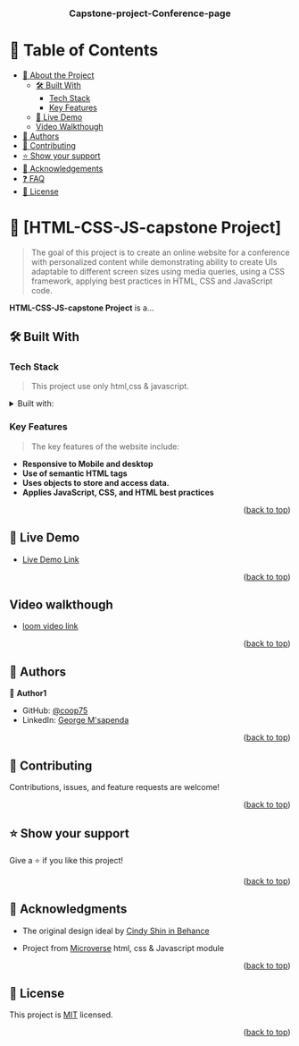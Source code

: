 <a name="readme-top"></a>
<div align="center">
  <h3><b>Capstone-project-Conference-page</b></h3>
</div>



# 📗 Table of Contents

- [📖 About the Project](#about-project)
  - [🛠 Built With](#built-with)
    - [Tech Stack](#tech-stack)
    - [Key Features](#key-features)
  - [🚀 Live Demo](#live-demo)
  - [Video Walkthough](#video-walkthough)
- [👥 Authors](#authors)
- [🤝 Contributing](#contributing)
- [⭐️ Show your support](#support)
- [🙏 Acknowledgements](#acknowledgements)
- [❓ FAQ](#faq)
- [📝 License](#license)

# 📖 [HTML-CSS-JS-capstone Project] <a name="about-project"></a>

> The goal of this project is to create an online website for a conference with personalized content while demonstrating ability to create UIs adaptable to different screen sizes using media queries, using a CSS framework, applying best practices in HTML, CSS and JavaScript code.

**HTML-CSS-JS-capstone Project** is a...

## 🛠 Built With <a name="built-with"></a>

### Tech Stack <a name="tech-stack"></a>

> This project use only html,css & javascript.
<details>
  <summary>Built with:</summary>
  <ul>
    <li><a href="https://html.com/">HTML</a></li>
    <li><a href="https://developer.mozilla.org/en-US/docs/Web/CSS">CSS</a></li>
    <li><a href="https://www.javascript.com/">JavaScript</a></li>
    <li><a href="https://getbootstrap.com/">Bootstrap</a></li>   
  </ul>
</details>

### Key Features <a name="key-features"></a>

> The key features of the website include:

- **Responsive to Mobile and desktop**
- **Use of semantic HTML tags**
- **Uses objects to store and access data.**
- **Applies JavaScript, CSS, and HTML best practices**

<p align="right">(<a href="#readme-top">back to top</a>)</p>

## 🚀 Live Demo <a name="live-demo"></a>

- [Live Demo Link](https://c00p75.github.io/Capstone-project-Conference-page/home.html)

<p align="right">(<a href="#readme-top">back to top</a>)</p>

## Video walkthough <a name="video-walkthough"></a>
- [loom video link](https://www.loom.com/share/d3f223e30dbf48678c37bf38d9a03d31)

<p align="right">(<a href="#readme-top">back to top</a>)</p>


## 👥 Authors <a name="authors"></a>
👤 **Author1**

- GitHub: [@coop75](https://github.com/c00p75)
- LinkedIn: [George M'sapenda](http://www.linkedin.com/in/george-m-sapenda-593750201/)

<p align="right">(<a href="#readme-top">back to top</a>)</p>


## 🤝 Contributing <a name="contributing"></a>

Contributions, issues, and feature requests are welcome!

<p align="right">(<a href="#readme-top">back to top</a>)</p>

## ⭐️ Show your support <a name="support"></a>

Give a ⭐️ if you like this project!

<p align="right">(<a href="#readme-top">back to top</a>)</p>

## 🙏 Acknowledgments <a name="acknowledgements"></a>

- The original design ideal by [Cindy Shin in Behance](https://www.behance.net/adagio07)

- Project from [Microverse](https://www.microverse.org/?grsf=i6yi2m) html, css & Javascript module

<p align="right">(<a href="#readme-top">back to top</a>)</p>

## 📝 License <a name="license"></a>

This project is [MIT](./MIT.md) licensed.

<p align="right">(<a href="#readme-top">back to top</a>)</p>